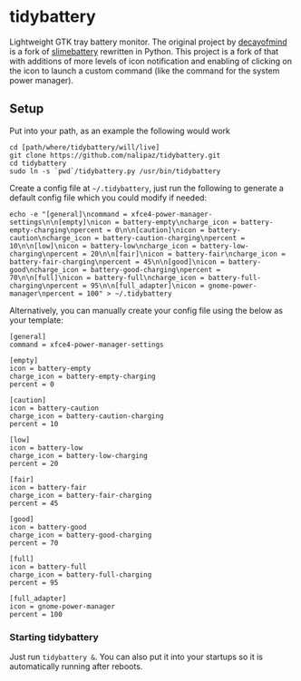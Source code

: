 tidybattery
===========

Lightweight GTK tray battery monitor. The original project by [decayofmind](https://github.com/decayofmind/tidybattery) is a fork of [slimebattery](https://github.com/Enrix835/slimebattery) rewritten in Python.  This project is a fork of that with additions of more levels of icon notification and enabling of clicking on the icon to launch a custom command (like the command for the system power manager).

## Setup
Put into your path, as an example the following would work
```
cd [path/where/tidybattery/will/live]
git clone https://github.com/nalipaz/tidybattery.git
cd tidybattery
sudo ln -s `pwd`/tidybattery.py /usr/bin/tidybattery
```
Create a config file at `~/.tidybattery`, just run the following to generate a default config file which you could modify if needed:
```
echo -e "[general]\ncommand = xfce4-power-manager-settings\n\n[empty]\nicon = battery-empty\ncharge_icon = battery-empty-charging\npercent = 0\n\n[caution]\nicon = battery-caution\ncharge_icon = battery-caution-charging\npercent = 10\n\n[low]\nicon = battery-low\ncharge_icon = battery-low-charging\npercent = 20\n\n[fair]\nicon = battery-fair\ncharge_icon = battery-fair-charging\npercent = 45\n\n[good]\nicon = battery-good\ncharge_icon = battery-good-charging\npercent = 70\n\n[full]\nicon = battery-full\ncharge_icon = battery-full-charging\npercent = 95\n\n[full_adapter]\nicon = gnome-power-manager\npercent = 100" > ~/.tidybattery
```
Alternatively, you can manually create your config file using the below as your template:
```
[general]
command = xfce4-power-manager-settings

[empty]
icon = battery-empty
charge_icon = battery-empty-charging
percent = 0

[caution]
icon = battery-caution
charge_icon = battery-caution-charging
percent = 10

[low]
icon = battery-low
charge_icon = battery-low-charging
percent = 20

[fair]
icon = battery-fair
charge_icon = battery-fair-charging
percent = 45

[good]
icon = battery-good
charge_icon = battery-good-charging
percent = 70

[full]
icon = battery-full
charge_icon = battery-full-charging
percent = 95

[full_adapter]
icon = gnome-power-manager
percent = 100
```

### Starting tidybattery

Just run `tidybattery &`.  You can also put it into your startups so it is automatically running after reboots.
